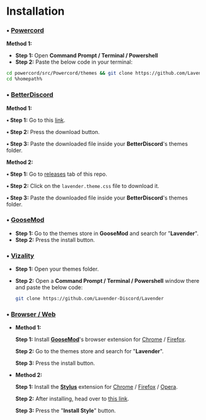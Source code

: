 # Installation

### • [Powercord](https://powercord.dev/)

**Method 1:**

- **Step 1:** Open **Command Prompt / Terminal / Powershell**
- **Step 2:** Paste the below code in your terminal:

```bash
cd powercord/src/Powercord/themes && git clone https://github.com/Lavender-Discord/Lavender
cd %homepath%
```

### • [BetterDiscord](https://betterdiscord.app/)

 **Method 1:**

 **• Step 1:** Go to this [link](https://betterdiscord.app/theme/Lavender).

 **• Step 2:** Press the download button.

 **• Step 3:** Paste the downloaded file inside your **BetterDiscord**'s themes folder.

 **Method 2:**

 **• Step 1:** Go to [releases](https://github.com/Lavender-Discord/Lavender/releases) tab of this repo.

 **• Step 2:** Click on the `lavender.theme.css` file to download it.

 **• Step 3:** Paste the downloaded file inside your **BetterDiscord**'s themes folder.

### • [GooseMod](https://goosemod.com/)

- **Step 1:** Go to the themes store in **GooseMod** and search for "**Lavender**".
- **Step 2:** Press the install button.

### • [Vizality](https://vizality.com/)

- **Step 1:** Open your themes folder.

- **Step 2:** Open a **Command Prompt / Terminal / Powershell** window there and paste the below code:

  ```bash
  git clone https://github.com/Lavender-Discord/Lavender
  ```

### • [Browser / Web](https://github.com/Lavender-Discord/Lavender#browser--web)

- **Method 1:**

   **Step 1:** Install [**GooseMod**](https://goosemod.com)'s browser extension for [Chrome](https://chrome.google.com/webstore/detail/goosemod-for-web/clgkdcccmbjmjdbdgcigpocfkkjeaeld) / [Firefox](https://addons.mozilla.org/en-US/firefox/addon/goosemod-for-web/).

   **Step 2:** Go to the themes store and search for "**Lavender**".

   **Step 3:** Press the install button.

- **Method 2:**

   **Step 1:** Install the [**Stylus**](https://add0n.com/stylus.html) extension for [Chrome](https://chrome.google.com/webstore/detail/stylus/clngdbkpkpeebahjckkjfobafhncgmne) / [Firefox](https://addons.mozilla.org/en-US/firefox/addon/styl-us/) / [Opera](https://github.com/openstyles/stylus/wiki/Opera,-Outdated-Stylus).

   **Step 2:** After installing, head over to [this link](https://lavender-discord.github.io/Lavender/clients/lavender.user.css).

   **Step 3:** Press the "**Install Style**" button.
